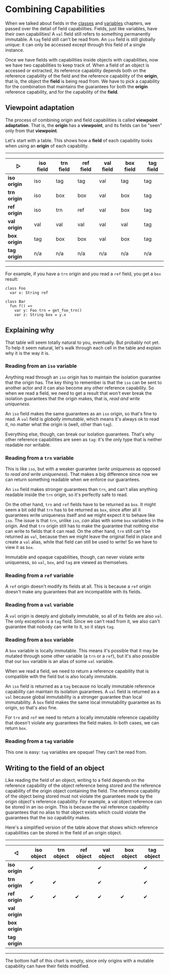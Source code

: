 # Combining Capabilities

When we talked about fields in the [classes](/types/classes.md) and [variables](/expressions/variables.md) chapters, we passed over the detail of field capabilities. Fields, just like variables, have their own capabilities! A `val` field still refers to something permanently immutable. A `tag` field still can't be read from. An `iso` field is still globally unique: it can only be accessed except through this field of a single instance.

Once we have fields with capabilities inside objects with capabilities, now we have two capabilities to keep track of.  When a field of an object is accessed or extracted, its reference capability depends both on the reference capability of the field and the reference capability of the __origin__, that is, the object the __field__ is being read from. We have to pick a capability for the combination that maintains the guarantees for both the __origin__ reference capability, and for the capability of the __field__.

## Viewpoint adaptation

The process of combining origin and field capabilities is called __viewpoint adaptation__. That is, the __origin__ has a __viewpoint__, and its fields can be "seen" only from that __viewpoint__.

Let's start with a table. This shows how a __field__ of each capability looks when using an __origin__ of each capability.

---

| &#x25B7;       | iso field | trn field | ref field | val field | box field | tag field |
| -------------- | --------- | --------- | --------- | --------- | --------- | --------- |
| __iso origin__ | iso       | tag       | tag       | val       | tag       | tag       |
| __trn origin__ | iso       | box       | box       | val       | box       | tag       |
| __ref origin__ | iso       | trn       | ref       | val       | box       | tag       |
| __val origin__ | val       | val       | val       | val       | val       | tag       |
| __box origin__ | tag       | box       | box       | val       | box       | tag       |
| __tag origin__ | n/a       | n/a       | n/a       | n/a       | n/a       | n/a       |

---

For example, if you have a `trn` origin and you read a `ref` field, you get a `box` result:

```pony
class Foo
  var x: String ref

class Bar
  fun f() =>
    var y: Foo trn = get_foo_trn()
    var z: String box = y.x
```

## Explaining why

That table will seem totally natural to you, eventually. But probably not yet. To help it seem natural, let's walk through each cell in the table and explain why it is the way it is.

### Reading from an `iso` variable

Anything read through an `iso` origin has to maintain the isolation guarantee that the origin has. The key thing to remember is that the `iso` can be sent to another actor and it can also become any other reference capability. So when we read a field, we need to get a result that won't ever break the isolation guarantees that the origin makes, that is, _read and write uniqueness_.

An `iso` field makes the same guarantees as an `iso` origin, so that's fine to read. A `val` field is _globally immutable_, which means it's always ok to read it, no matter what the origin is (well, other than `tag`).

Everything else, though, can break our isolation guarantees. That's why other reference capabilities are seen as `tag`: it's the only type that is neither readable nor writable.

### Reading from a `trn` variable

This is like `iso`, but with a weaker guarantee (_write uniqueness_ as opposed to _read and write uniqueness_). That makes a big difference since now we can return something readable when we enforce our guarantees.

An `iso` field makes stronger guarantees than `trn`, and can't alias anything readable inside the `trn` origin, so it's perfectly safe to read.

On the other hand, `trn` and `ref` fields have to be returned as `box`. It might seem a bit odd that `trn` has to be returned as `box`, since after all it guarantees write uniqueness itself and we might expect it to behave like `iso`. The issue is that `trn`, unlike `iso`, *can* alias with some `box` variables in the origin. And that `trn` origin still has to make the guarantee that nothing else can write to fields that it can read. On the other hand, `trn` still can't be returned as `val`, because then we might leave the original field in place and create a `val` alias, while that field can still be used to write! So we have to view it as `box`.

Immutable and opaque capabilities, though, can never violate write uniqueness, so `val`, `box`, and `tag` are viewed as themselves.

### Reading from a `ref` variable

A `ref` origin doesn't modify its fields at all. This is because a `ref` origin doesn't make any guarantees that are incompatible with its fields.

### Reading from a `val` variable

A `val` origin is deeply and globally immutable, so all of its fields are also `val`. The only exception is a `tag` field. Since we can't read from it, we also can't guarantee that nobody can write to it, so it stays `tag`.

### Reading from a `box` variable

A `box` variable is locally immutable. This means it's possible that it may be mutated through some other variable (a `trn` or a `ref`), but it's also possible that our `box` variable is an alias of some `val` variable.

When we read a field, we need to return a reference capability that is compatible with the field but is also locally immutable.

An `iso` field is returned as a `tag` because no locally immutable reference capability can maintain its isolation guarantees. A `val` field is returned as a `val` because global immutability is a stronger guarantee than local immutability. A `box` field makes the same local immutability guarantee as its origin, so that's also fine.

For `trn` and `ref` we need to return a locally immutable reference capability that doesn't violate any guarantees the field makes. In both cases, we can return `box`.

### Reading from a `tag` variable

This one is easy: `tag` variables are opaque! They can't be read from.

## Writing to the field of an object

Like reading the field of an object, writing to a field depends on the reference capability of the object reference being stored and the reference capability of the origin object containing the field. The reference capability of the object being stored must not violate the guarantees made by the origin object's reference capability. For example, a val object reference can be stored in an iso origin. This is because the val reference capability guarantees that no alias to that object exists which could violate the guarantees that the iso capability makes.

Here's a simplified version of the table above that shows which reference capabilities can be stored in the field of an origin object.

---

| &#x25C1;       | iso object | trn object | ref object | val object | box object | tag object |
| -------------- | ---------- | ---------- | ---------- | ---------- | ---------- | ---------- |
| __iso origin__ | &#x2714;   |            |            | &#x2714;   |            | &#x2714;   |
| __trn origin__ | &#x2714;   | &#x2714;   |            | &#x2714;   |            | &#x2714;   |
| __ref origin__ | &#x2714;   | &#x2714;   | &#x2714;   | &#x2714;   | &#x2714;   | &#x2714;   |
| __val origin__ |            |            |            |            |            |            |
| __box origin__ |            |            |            |            |            |            |
| __tag origin__ |            |            |            |            |            |            |

---

The bottom half of this chart is empty, since only origins with a mutable capability can have their fields modified.
